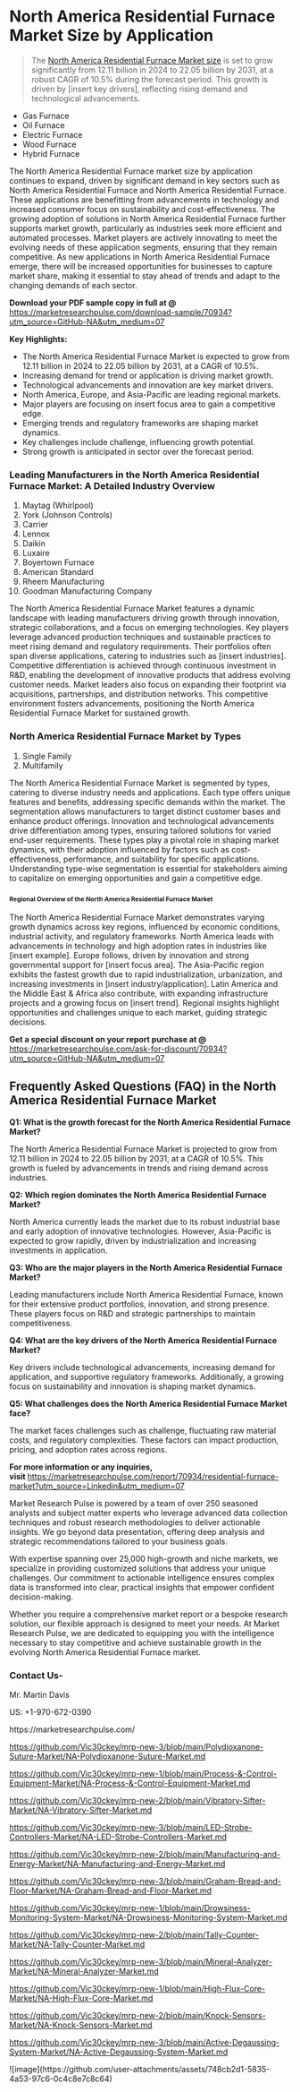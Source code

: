 <h1>North America Residential Furnace Market&nbsp;Size by Application</h1><blockquote><p>The <a href="https://marketresearchpulse.com/download-sample/70934?utm_source=GitHub-NA&amp;utm_medium=07">North America Residential Furnace Market size</a> is set to grow significantly from 12.11 billion in 2024 to 22.05 billion by 2031, at a robust CAGR of 10.5% during the forecast period. This growth is driven by [insert key drivers], reflecting rising demand and technological advancements.</p></blockquote><ul><li>Gas Furnace<li> Oil Furnace<li> Electric Furnace<li> Wood Furnace<li> Hybrid Furnace</li></ul><p>The North America Residential Furnace market size by application continues to expand, driven by significant demand in key sectors such as North America Residential Furnace and North America Residential Furnace. These applications are benefitting from advancements in technology and increased consumer focus on sustainability and cost-effectiveness. The growing adoption of solutions in North America Residential Furnace further supports market growth, particularly as industries seek more efficient and automated processes. Market players are actively innovating to meet the evolving needs of these application segments, ensuring that they remain competitive. As new applications in North America Residential Furnace emerge, there will be increased opportunities for businesses to capture market share, making it essential to stay ahead of trends and adapt to the changing demands of each sector.</p><p><strong>Download your PDF sample copy in full at @ </strong><a href="https://marketresearchpulse.com/download-sample/70934?utm_source=GitHub-NA&amp;utm_medium=07">https://marketresearchpulse.com/download-sample/70934?utm_source=GitHub-NA&amp;utm_medium=07</a></p><p><strong>Key Highlights: </strong></p><ul><li>The North America Residential Furnace Market is expected to grow from 12.11 billion in 2024 to 22.05 billion by 2031, at a CAGR of 10.5%.</li><li>Increasing demand for trend or application is driving market growth.</li><li>Technological advancements and innovation are key market drivers.</li><li>North America, Europe, and Asia-Pacific are leading regional markets.</li><li>Major players are focusing on insert focus area to gain a competitive edge.</li><li>Emerging trends and regulatory frameworks are shaping market dynamics.</li><li>Key challenges include challenge, influencing growth potential.</li><li>Strong growth is anticipated in sector over the forecast period.</li></ul><h3>Leading Manufacturers in the North America Residential Furnace Market: A Detailed Industry Overview</h3><ol><li>Maytag (Whirlpool)</li><li>York (Johnson Controls)</li><li>Carrier</li><li>Lennox</li><li>Daikin</li><li>Luxaire</li><li>Boyertown Furnace</li><li>American Standard</li><li>Rheem Manufacturing</li><li>Goodman Manufacturing Company</li></ol><div class="flex max-w-full flex-col flex-grow"><div class="min-h-8 text-message flex w-full flex-col items-end gap-2 whitespace-normal break-words [.text-message+&amp;]:mt-5" dir="auto" data-message-author-role="assistant" data-message-id="fd8432e4-4910-450d-b182-61b7bfb0a01f" data-message-model-slug="gpt-4o"><div class="flex w-full flex-col gap-1 empty:hidden first:pt-[3px]"><div class="markdown prose w-full break-words dark:prose-invert light"><p>The North America Residential Furnace Market features a dynamic landscape with leading manufacturers driving growth through innovation, strategic collaborations, and a focus on emerging technologies. Key players leverage advanced production techniques and sustainable practices to meet rising demand and regulatory requirements. Their portfolios often span diverse applications, catering to industries such as [insert industries]. Competitive differentiation is achieved through continuous investment in R&amp;D, enabling the development of innovative products that address evolving customer needs. Market leaders also focus on expanding their footprint via acquisitions, partnerships, and distribution networks. This competitive environment fosters advancements, positioning the North America Residential Furnace Market for sustained growth.</p></div></div></div></div><h3>North America Residential Furnace Market by Types</h3><ol><li>Single Family<li> Multifamily</li></ol><div class="flex max-w-full flex-col flex-grow"><div class="min-h-8 text-message flex w-full flex-col items-end gap-2 whitespace-normal break-words [.text-message+&amp;]:mt-5" dir="auto" data-message-author-role="assistant" data-message-id="084470be-0bb7-4664-bddf-5156b4f41249" data-message-model-slug="gpt-4o-mini"><div class="flex w-full flex-col gap-1 empty:hidden first:pt-[3px]"><div class="markdown prose w-full break-words dark:prose-invert light"><p>The North America Residential Furnace Market is segmented by types, catering to diverse industry needs and applications. Each type offers unique features and benefits, addressing specific demands within the market. The segmentation allows manufacturers to target distinct customer bases and enhance product offerings. Innovation and technological advancements drive differentiation among types, ensuring tailored solutions for varied end-user requirements. These types play a pivotal role in shaping market dynamics, with their adoption influenced by factors such as cost-effectiveness, performance, and suitability for specific applications. Understanding type-wise segmentation is essential for stakeholders aiming to capitalize on emerging opportunities and gain a competitive edge.</p></div></div></div></div><h3><span style="font-size: 11px;">Regional Overview of the North America Residential Furnace Market</span></h3><div class="flex max-w-full flex-col flex-grow"><div class="min-h-8 text-message flex w-full flex-col items-end gap-2 whitespace-normal break-words [.text-message+&amp;]:mt-5" dir="auto" data-message-author-role="assistant" data-message-id="e9038762-ce64-4e30-91c9-9bd413514231" data-message-model-slug="gpt-4o-mini"><div class="flex w-full flex-col gap-1 empty:hidden first:pt-[3px]"><div class="markdown prose w-full break-words dark:prose-invert light"><p>The North America Residential Furnace Market demonstrates varying growth dynamics across key regions, influenced by economic conditions, industrial activity, and regulatory frameworks. North America leads with advancements in technology and high adoption rates in industries like [insert example]. Europe follows, driven by innovation and strong governmental support for [insert focus area]. The Asia-Pacific region exhibits the fastest growth due to rapid industrialization, urbanization, and increasing investments in [insert industry/application]. Latin America and the Middle East &amp; Africa also contribute, with expanding infrastructure projects and a growing focus on [insert trend]. Regional insights highlight opportunities and challenges unique to each market, guiding strategic decisions.</p></div></div></div></div><p><strong>Get a special discount on your report purchase at @ </strong><a href="https://marketresearchpulse.com/ask-for-discount/70934?utm_source=GitHub-NA&amp;utm_medium=07">https://marketresearchpulse.com/ask-for-discount/70934?utm_source=GitHub-NA&amp;utm_medium=07</a></p><h2>Frequently Asked Questions (FAQ) in the North America Residential Furnace Market</h2><p><strong>Q1: What is the growth forecast for the North America Residential Furnace Market?</strong></p><p>The North America Residential Furnace Market is projected to grow from 12.11 billion in 2024 to 22.05 billion by 2031, at a CAGR of 10.5%. This growth is fueled by advancements in trends and rising demand across industries.</p><p><strong>Q2: Which region dominates the North America Residential Furnace Market?</strong></p><p>North America currently leads the market due to its robust industrial base and early adoption of innovative technologies. However, Asia-Pacific is expected to grow rapidly, driven by industrialization and increasing investments in application.</p><p><strong>Q3: Who are the major players in the North America Residential Furnace Market?</strong></p><p>Leading manufacturers include North America Residential Furnace, known for their extensive product portfolios, innovation, and strong presence. These players focus on R&amp;D and strategic partnerships to maintain competitiveness.</p><p><strong>Q4: What are the key drivers of the North America Residential Furnace Market?</strong></p><p>Key drivers include technological advancements, increasing demand for application, and supportive regulatory frameworks. Additionally, a growing focus on sustainability and innovation is shaping market dynamics.</p><p><strong>Q5: What challenges does the North America Residential Furnace Market face?</strong></p><p>The market faces challenges such as challenge, fluctuating raw material costs, and regulatory complexities. These factors can impact production, pricing, and adoption rates across regions.</p><p><strong>For more information or any inquiries, visit&nbsp;</strong><a href="https://marketresearchpulse.com/report/70934/residential-furnace-market?utm_source=Linkedin&utm_medium=07">https://marketresearchpulse.com/report/70934/residential-furnace-market?utm_source=Linkedin&utm_medium=07</a></p><p>Market Research Pulse is powered by a team of over 250 seasoned analysts and subject matter experts who leverage advanced data collection techniques and robust research methodologies to deliver actionable insights. We go beyond data presentation, offering deep analysis and strategic recommendations tailored to your business goals.</p><p>With expertise spanning over 25,000 high-growth and niche markets, we specialize in providing customized solutions that address your unique challenges. Our commitment to actionable intelligence ensures complex data is transformed into clear, practical insights that empower confident decision-making.</p><p>Whether you require a comprehensive market report or a bespoke research solution, our flexible approach is designed to meet your needs. At Market Research Pulse, we are dedicated to equipping you with the intelligence necessary to stay competitive and achieve sustainable growth in the evolving North America Residential Furnace market.</p><h3><strong>Contact Us-</strong></h3><p>Mr. Martin Davis</p><p>US: +1-970-672-0390</p><p>https://marketresearchpulse.com/</p><p><a href="https://github.com/Vic30ckey/mrp-new-3/blob/main/Polydioxanone-Suture-Market/NA-Polydioxanone-Suture-Market.md">https://github.com/Vic30ckey/mrp-new-3/blob/main/Polydioxanone-Suture-Market/NA-Polydioxanone-Suture-Market.md</a></p><p><a href="https://github.com/Vic30ckey/mrp-new-1/blob/main/Process-&-Control-Equipment-Market/NA-Process-&-Control-Equipment-Market.md">https://github.com/Vic30ckey/mrp-new-1/blob/main/Process-&-Control-Equipment-Market/NA-Process-&-Control-Equipment-Market.md</a></p><p><a href="https://github.com/Vic30ckey/mrp-new-2/blob/main/Vibratory-Sifter-Market/NA-Vibratory-Sifter-Market.md">https://github.com/Vic30ckey/mrp-new-2/blob/main/Vibratory-Sifter-Market/NA-Vibratory-Sifter-Market.md</a></p><p><a href="https://github.com/Vic30ckey/mrp-new-3/blob/main/LED-Strobe-Controllers-Market/NA-LED-Strobe-Controllers-Market.md">https://github.com/Vic30ckey/mrp-new-3/blob/main/LED-Strobe-Controllers-Market/NA-LED-Strobe-Controllers-Market.md</a></p><p><a href="https://github.com/Vic30ckey/mrp-new-2/blob/main/Manufacturing-and-Energy-Market/NA-Manufacturing-and-Energy-Market.md">https://github.com/Vic30ckey/mrp-new-2/blob/main/Manufacturing-and-Energy-Market/NA-Manufacturing-and-Energy-Market.md</a></p><p><a href="https://github.com/Vic30ckey/mrp-new-3/blob/main/Graham-Bread-and-Floor-Market/NA-Graham-Bread-and-Floor-Market.md">https://github.com/Vic30ckey/mrp-new-3/blob/main/Graham-Bread-and-Floor-Market/NA-Graham-Bread-and-Floor-Market.md</a></p><p><a href="https://github.com/Vic30ckey/mrp-new-1/blob/main/Drowsiness-Monitoring-System-Market/NA-Drowsiness-Monitoring-System-Market.md">https://github.com/Vic30ckey/mrp-new-1/blob/main/Drowsiness-Monitoring-System-Market/NA-Drowsiness-Monitoring-System-Market.md</a></p><p><a href="https://github.com/Vic30ckey/mrp-new-2/blob/main/Tally-Counter-Market/NA-Tally-Counter-Market.md">https://github.com/Vic30ckey/mrp-new-2/blob/main/Tally-Counter-Market/NA-Tally-Counter-Market.md</a></p><p><a href="https://github.com/Vic30ckey/mrp-new-3/blob/main/Mineral-Analyzer-Market/NA-Mineral-Analyzer-Market.md">https://github.com/Vic30ckey/mrp-new-3/blob/main/Mineral-Analyzer-Market/NA-Mineral-Analyzer-Market.md</a></p><p><a href="https://github.com/Vic30ckey/mrp-new-1/blob/main/High-Flux-Core-Market/NA-High-Flux-Core-Market.md">https://github.com/Vic30ckey/mrp-new-1/blob/main/High-Flux-Core-Market/NA-High-Flux-Core-Market.md</a></p><p><a href="https://github.com/Vic30ckey/mrp-new-2/blob/main/Knock-Sensors-Market/NA-Knock-Sensors-Market.md">https://github.com/Vic30ckey/mrp-new-2/blob/main/Knock-Sensors-Market/NA-Knock-Sensors-Market.md</a></p><p><a href="https://github.com/Vic30ckey/mrp-new-3/blob/main/Active-Degaussing-System-Market/NA-Active-Degaussing-System-Market.md">https://github.com/Vic30ckey/mrp-new-3/blob/main/Active-Degaussing-System-Market/NA-Active-Degaussing-System-Market.md</a></p>
![image](https://github.com/user-attachments/assets/748cb2d1-5835-4a53-97c6-0c4c8e7c8c64)
